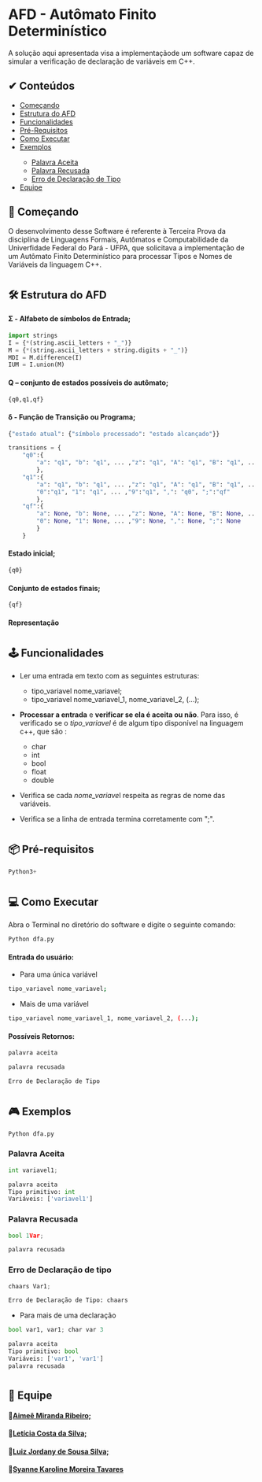 
# AFD - Autômato Finito Determinístico 

A solução aqui apresentada visa a implementaçãode um software capaz de simular a verificação de declaração de variáveis em C++.

<h2>&#x2714 Conteúdos</h2>
<ul type="pointer">
  <li><a href="#começando">Começando</a></li>
  <li><a href="#estrutura do afd">Estrutura do AFD</a></li>
   <li><a href="#funcionalidades">Funcionalidades</a></li>
  <li><a href="#pre-requisitos">Pré-Requisitos</a></li>
  <li><a href="#como executar">Como Executar</a></li>
  <li><a href="#exemplos">Exemplos</a></li>
  <ul>
    <li><a href="#palavra aceita">Palavra Aceita</a></li>
    <li><a href="#palavra recusada">Palavra Recusada</a></li>
    <li><a href="#erro de declaração de tipo">Erro de Declaração de Tipo</a></li>
  </ul>
  <li><a href="#equipe">Equipe</a></li>
 
  
</ul>

<h2><a name="começando">🚀 Começando</a></h2>

O desenvolvimento desse Software é referente à Terceira Prova da disciplina de Linguagens Formais, Autômatos e Computabilidade da Univerfidade Federal do Pará - UFPA, que solicitava a implementação de um Autômato Finito Determinístico para processar Tipos e Nomes de Variáveis da linguagem C++.

<h1></h1>

<h2><a name="estrutura do afd">🛠️ Estrutura do AFD</a></h2>

#### Σ - Alfabeto de símbolos de Entrada;
~~~Python
import strings
I = {*(string.ascii_letters + "_")}
M = {*(string.ascii_letters + string.digits + "_")}
MDI = M.difference(I)
IUM = I.union(M)
~~~
#### Q – conjunto de estados possíveis do autômato;
~~~Python
{q0,q1,qf}
~~~
#### δ - Função de Transição ou Programa;
~~~Python
{"estado atual": {"símbolo processado": "estado alcançado"}}

transitions = {
    "q0":{
        "a": "q1", "b": "q1", ... ,"z": "q1", "A": "q1", "B": "q1", ... ,"Z": "q1", "_": "q1"
        },
    "q1":{
        "a": "q1", "b": "q1", ... ,"z": "q1", "A": "q1", "B": "q1", ... ,"Z": "q1", "_": "q1", 
        "0":"q1", "1": "q1", ... ,"9":"q1", ",": "q0", ";":"qf"
        },
    "qf":{
        "a": None, "b": None, ... ,"z": None, "A": None, "B": None, ... ,"Z": None, "_": None,
        "0": None, "1": None, ... ,"9": None, ",": None, ";": None
        }
    }
~~~
#### Estado inicial;
~~~Python
{q0}
~~~
#### Conjunto de estados finais;
~~~Python
{qf}
~~~

#### Representação 


<h1></h1>

<h2><a name="funcionalidades">🕹️ Funcionalidades</a></h2>

* Ler uma entrada em texto com as seguintes estruturas:
    
    - tipo_variavel nome_variavel;
    - tipo_variavel nome_variavel_1, nome_variavel_2, (...);

* **Processar a entrada** e **verificar se ela é aceita ou não**. Para isso, é verificado se o *tipo_variavel* é de algum tipo disponível na linguagem c++, que são : 
    - char
    - int
    - bool
    - float
    - double 
    
* Verifica se cada *nome_variave*l respeita as regras de nome das variáveis. 
    
* Verifica se a linha de entrada termina corretamente com ";".

<h1></h1>

<h2><a name="pre-requisitos">📦 Pré-requisitos</a></h2> 

~~~Python
Python3+ 
~~~

<h1></h1>

<h2><a name="como executar">💻 Como Executar</a></h2> 

Abra o Terminal no diretório do software e digite o seguinte comando: 
~~~Python
Python dfa.py
~~~
#### Entrada do usuário:
* Para uma única variável
~~~bash
tipo_variavel nome_variavel;
~~~
* Mais de uma variável
~~~bash
tipo_variavel nome_variavel_1, nome_variavel_2, (...);
~~~
#### Possíveis Retornos: 
~~~bash
palavra aceita
~~~
~~~bash
palavra recusada
~~~
~~~bash
Erro de Declaração de Tipo
~~~
<h1></h1>

<h2><a name="exemplos">🎮 Exemplos</a></h2> 

~~~Python
Python dfa.py
~~~
<h3><a name="palavra aceita">Palavra Aceita</a></h3> 

~~~Python
int variavel1;
~~~
~~~Python
palavra aceita
Tipo primitivo: int
Variáveis: ['variavel1']
~~~

<h3><a name="palavra recusada">Palavra Recusada</a></h3> 

~~~Python
bool 1Var;
~~~

~~~Python
palavra recusada
~~~
<h3><a name="erro de declaração de tipo">Erro de Declaração de tipo</a></h3> 

~~~Python
chaars Var1;
~~~
~~~Python
Erro de Declaração de Tipo: chaars
~~~

* Para mais de uma declaração

~~~Python
bool var1, var1; char var 3
~~~
~~~Python
palavra aceita
Tipo primitivo: bool
Variáveis: ['var1', 'var1']
palavra recusada
~~~

<h1></h1>

<h2><a name="equipe">👥 Equipe</a></h2> 

#### 👤[Aimeê Miranda Ribeiro;](https://github.com/Eemiaa)
 
#### 👤[Letícia Costa da Silva;](https://github.com/leticiacostt)
#### 👤[Luiz Jordany de Sousa Silva;](https://github.com/oJordany)
#### 👤[Syanne Karoline Moreira Tavares](https://github.com/syannekaroline)
